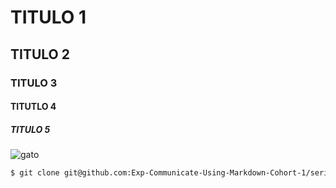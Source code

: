 # TITULO 1
## TITULO 2
### TITULO 3
#### TITUTLO 4
##### TITULO 5

![gato](https://octodex.github.com/images/yaktocat.png)


``` sh
$ git clone git@github.com:Exp-Communicate-Using-Markdown-Cohort-1/series-communicate-using-markdown-villafanenestor.git
```
